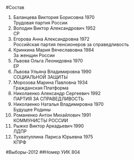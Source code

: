 #Состав
1. Баланцева Виктория Борисовна 1970   
    Трудовая партия России
2. Володин Виктор Александрович 1952   
    СР
3. Егорова Анна Александровна 1972   
    Российская партия пенсионеров за справедливость
4. Кринкина Мария Вячеславовна 1984   
    За женщин России
5. Львова Ольга Леонидовна 1970   
    ЕР
6. Львова Ульяна Владимировна 1990   
    СОЦИАЛЬНОЙ ЗАЩИТЫ
7. Морозова Марина Павловна 1934   
    Гражданская Платформа
8. Николаенко Александр Сергеевич 1992   
    ПАРТИЯ ЗА СПРАВЕДЛИВОСТЬ
9. Николаенко Наталья Владимировна 1970   
    Будущее Родины
10. Романенко Антон Михайлович 1991   
    КОММУНИСТЫ РОССИИ
11. Рыжко Виктор Аркадьевич 1990   
    ЛДПР
12. Тухватуллина Лариса Юрьевна 1975   
    КПРФ

#Выборы-2012
##Номер УИК
804